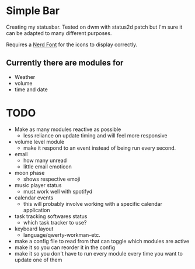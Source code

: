 # Simple Bar
Creating my statusbar. Tested on dwm with status2d patch but I'm sure it can be adapted to many different purposes.

Requires a [Nerd Font](https://www.nerdfonts.com/#home) for the icons to display correctly.

## Currently there are modules for
- Weather 
- volume
- time and date

# TODO
- Make as many modules reactive as possible
    - less reliance on update timing and will feel more responsive
- volume level module
    - make it respond to an event instead of being run every second.
- email
    - how many unread
    - little email emoticon
- moon phase
    - shows respective emoji
- music player status
    - must work well with spotifyd
- calendar events
    - this will probably involve working with a specific calendar application
- task tracking softwares status
    - which task tracker to use?
- keyboard layout
    - language/qwerty-workman-etc.
- make a config file to read from that can toggle which modules are active
- make it so you can reorder it in the config
- make it so you don't have to run every module every time you want to update one of them
